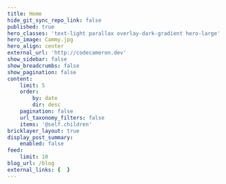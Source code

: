 ```yaml
---
title: Home
hide_git_sync_repo_link: false
published: true
hero_classes: 'text-light parallax overlay-dark-gradient hero-large'
hero_image: Cammy.jpg
hero_align: center
external_url: 'http://codecameron.dev'
show_sidebar: false
show_breadcrumbs: false
show_pagination: false
content:
    limit: 5
    order:
        by: date
        dir: desc
    pagination: false
    url_taxonomy_filters: false
    items: '@self.children'
bricklayer_layout: true
display_post_summary:
    enabled: false
feed:
    limit: 10
blog_url: /blog
external_links: {  }
---
```


